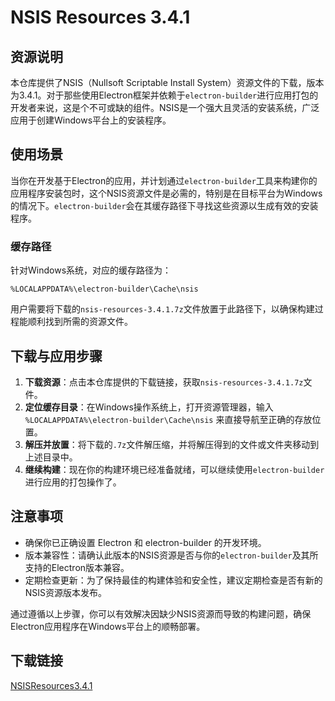 # NSIS Resources 3.4.1

## 资源说明

本仓库提供了NSIS（Nullsoft Scriptable Install System）资源文件的下载，版本为3.4.1。对于那些使用Electron框架并依赖于`electron-builder`进行应用打包的开发者来说，这是个不可或缺的组件。NSIS是一个强大且灵活的安装系统，广泛应用于创建Windows平台上的安装程序。

## 使用场景

当你在开发基于Electron的应用，并计划通过`electron-builder`工具来构建你的应用程序安装包时，这个NSIS资源文件是必需的，特别是在目标平台为Windows的情况下。`electron-builder`会在其缓存路径下寻找这些资源以生成有效的安装程序。

### 缓存路径

针对Windows系统，对应的缓存路径为：
```
%LOCALAPPDATA%\electron-builder\Cache\nsis
```
用户需要将下载的`nsis-resources-3.4.1.7z`文件放置于此路径下，以确保构建过程能顺利找到所需的资源文件。

## 下载与应用步骤

1. **下载资源**：点击本仓库提供的下载链接，获取`nsis-resources-3.4.1.7z`文件。
2. **定位缓存目录**：在Windows操作系统上，打开资源管理器，输入 `%LOCALAPPDATA%\electron-builder\Cache\nsis` 来直接导航至正确的存放位置。
3. **解压并放置**：将下载的`.7z`文件解压缩，并将解压得到的文件或文件夹移动到上述目录中。
4. **继续构建**：现在你的构建环境已经准备就绪，可以继续使用`electron-builder`进行应用的打包操作了。

## 注意事项

- 确保你已正确设置 Electron 和 electron-builder 的开发环境。
- 版本兼容性：请确认此版本的NSIS资源是否与你的`electron-builder`及其所支持的Electron版本兼容。
- 定期检查更新：为了保持最佳的构建体验和安全性，建议定期检查是否有新的NSIS资源版本发布。

通过遵循以上步骤，你可以有效解决因缺少NSIS资源而导致的构建问题，确保Electron应用程序在Windows平台上的顺畅部署。

## 下载链接

[NSISResources3.4.1](https://pan.quark.cn/s/149286a4aacd)